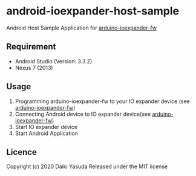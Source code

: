 android-ioexpander-host-sample
====

Android Host Sample Application for [arduino-ioexpander-fw](https://github.com/bigw00d/arduino-ioexpander-fw)

## Requirement

- Android Studio (Version: 3.3.2)
- Nexus 7 (2013)

## Usage
1. Programming arduino-ioexpander-fw to your IO expander device (see [arduino-ioexpander-fw](https://github.com/bigw00d/arduino-ioexpander-fw))
2. Connecting Android device to IO expander device(see [arduino-ioexpander-fw](https://github.com/bigw00d/arduino-ioexpander-fw))
3. Start IO expander device
4. Start Android Application

## Licence

   Copyright (c) 2020 Daiki Yasuda
   Released under the MIT license
